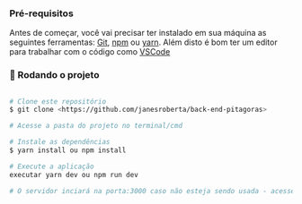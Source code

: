 ### Pré-requisitos

Antes de começar, você vai precisar ter instalado em sua máquina as seguintes ferramentas:
[Git](https://git-scm.com), [npm](https://www.npmjs.com/get-npm) ou [yarn](https://classic.yarnpkg.com/en/docs/install/#windows-stable). 
Além disto é bom ter um editor para trabalhar com o código como [VSCode](https://code.visualstudio.com/)

### 🎲 Rodando o projeto

```bash

# Clone este repositório
$ git clone <https://github.com/janesroberta/back-end-pitagoras>

# Acesse a pasta do projeto no terminal/cmd

# Instale as dependências
$ yarn install ou npm install

# Execute a aplicação 
executar yarn dev ou npm run dev

# O servidor inciará na porta:3000 caso não esteja sendo usada - acesse <http://localhost:3000>
```